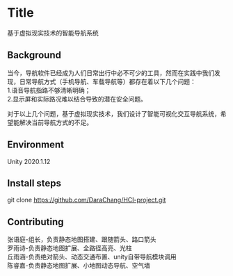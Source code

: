 # Title

基于虚拟现实技术的智能导航系统

## Background
当今，导航软件已经成为人们日常出行中必不可少的工具，然而在实践中我们发现，日常导航方式（手机导航、车载导航等）都存在着以下几个问题：  
1.语音导航指路不够清晰明确；  
2.显示屏和实际路况难以结合导致的潜在安全问题。  

对于以上几个问题，基于虚拟现实技术，我们设计了智能可视化交互导航系统，希望能解决当前导航方式的不足。

## Environment

Unity 2020.1.12

## Install steps
git clone https://github.com/DaraChang/HCI-project.git

## Contributing
张语庭-组长，负责静态地图搭建、跟随箭头、路口箭头   
罗雨诗-负责静态地图扩展、全路径高亮、光柱  
丘雨涵-负责绝对箭头、动态交通布置、unity自带导航模块调用    
陈睿嘉-负责静态地图扩展、小地图动态导航、空气墙  

